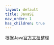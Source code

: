 ```yaml
---
layout: default
title: JavaSE
nav_order: 1
has_children: true
---
```


根据Java[官方文档](https://docs.oracle.com/javase/tutorial/tutorialLearningPaths.html)整理
